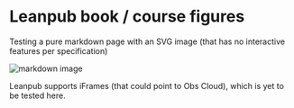 # Leanpub book / course figures
  
Testing a pure markdown page with an SVG image (that has no interactive features per specification)

![markdown image](causality-topology.svg)

Leanpub supports iFrames (that could point to Obs Cloud), which is yet to be tested here.
